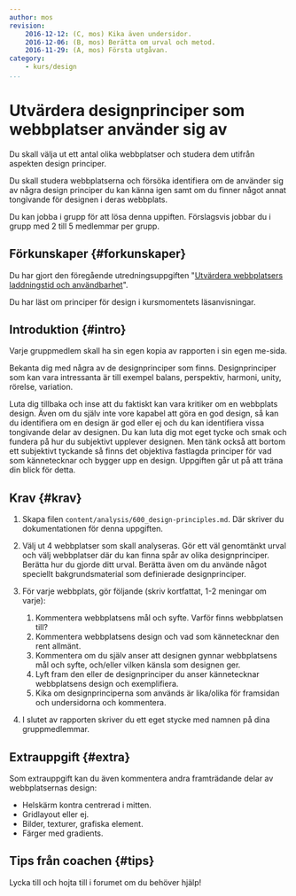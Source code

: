 ```yaml
---
author: mos
revision:
    2016-12-12: (C, mos) Kika även undersidor.
    2016-12-06: (B, mos) Berätta om urval och metod.
    2016-11-29: (A, mos) Första utgåvan.
category:
    - kurs/design
...
```

Utvärdera designprinciper som webbplatser använder sig av
===================================

Du skall välja ut ett antal olika webbplatser och studera dem utifrån aspekten design principer.

Du skall studera webbplatserna och försöka identifiera om de använder sig av några design principer du kan känna igen samt om du finner något annat tongivande för designen i deras webbplats.

<!--more-->

Du kan jobba i grupp för att lösa denna uppiften. Förslagsvis jobbar du i grupp med 2 till 5 medlemmar per grupp.



Förkunskaper {#forkunskaper}
-----------------------

Du har gjort den föregående utredningsuppgiften "[Utvärdera webbplatsers laddningstid och användbarhet](uppgift/utvardera-webbplatsers-laddningstider-och-anvandbarhet)".

Du har läst om principer för design i kursmomentets läsanvisningar.



Introduktion {#intro}
-----------------------

Varje gruppmedlem skall ha sin egen kopia av rapporten i sin egen me-sida.

Bekanta dig med några av de designprinciper som finns. Designprinciper som kan vara intressanta är till exempel balans, perspektiv, harmoni, unity, rörelse, variation.

Luta dig tillbaka och inse att du faktiskt kan vara kritiker om en webbplats design. Även om du själv inte vore kapabel att göra en god design, så kan du identifiera om en design är god eller ej och du kan identifiera vissa tongivande delar av designen. Du kan luta dig mot eget tycke och smak och fundera på hur du  subjektivt upplever designen. Men tänk också att bortom ett subjektivt tyckande så finns det objektiva fastlagda principer för vad som kännetecknar och bygger upp en design. Uppgiften går ut på att träna din blick för detta.



Krav {#krav}
-----------------------

1. Skapa filen `content/analysis/600_design-principles.md`. Där skriver du dokumentationen för denna uppgiften.

1. Välj ut 4 webbplatser som skall analyseras. Gör ett väl genomtänkt urval och välj webbplatser där du kan finna spår av olika designprinciper. Berätta hur du gjorde ditt urval. Berätta även om du använde något speciellt bakgrundsmaterial som definierade designprinciper.

1. För varje webbplats, gör följande (skriv kortfattat, 1-2 meningar om varje):
    1. Kommentera webbplatsens mål och syfte. Varför finns webbplatsen till?
    1. Kommentera webbplatsens design och vad som kännetecknar den rent allmänt.
    1. Kommentera om du själv anser att designen gynnar webbplatsens mål och syfte, och/eller vilken känsla som designen ger.
    1. Lyft fram den eller de designprinciper du anser kännetecknar webbplatsens design och exemplifiera.
    1. Kika om designprinciperna som används är lika/olika för framsidan och undersidorna och kommentera.

1. I slutet av rapporten skriver du ett eget stycke med namnen på dina gruppmedlemmar.



Extrauppgift {#extra}
-----------------------

Som extrauppgift kan du även kommentera andra framträdande delar av webbplatsernas design:

* Helskärm kontra centrerad i mitten.
* Gridlayout eller ej.
* Bilder, texturer, grafiska element.
* Färger med gradients.



Tips från coachen {#tips}
-----------------------

Lycka till och hojta till i forumet om du behöver hjälp!

